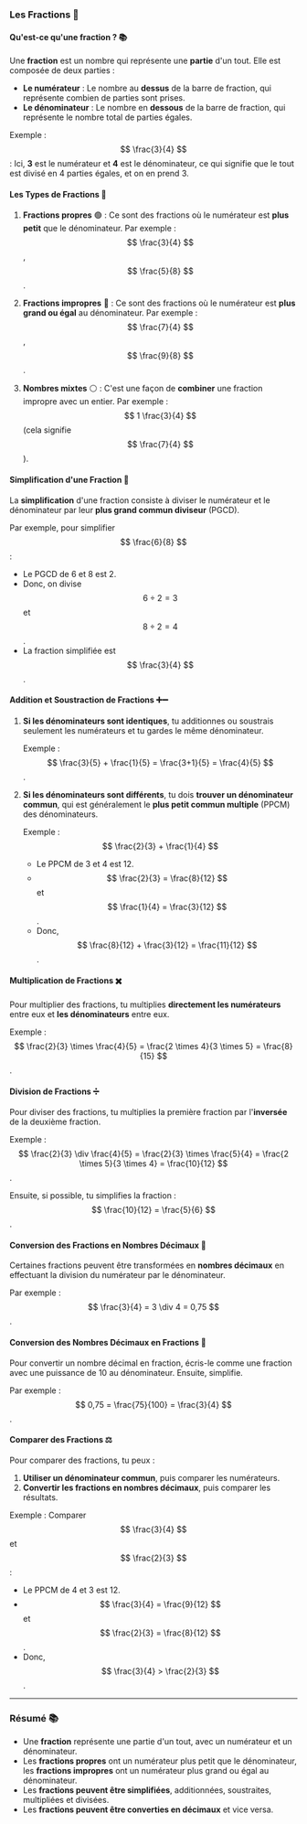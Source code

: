 ### **Les Fractions** 🍰

#### **Qu'est-ce qu'une fraction ?** 📚

Une **fraction** est un nombre qui représente une **partie** d'un tout. Elle est composée de deux parties :
- **Le numérateur** : Le nombre au **dessus** de la barre de fraction, qui représente combien de parties sont prises.
- **Le dénominateur** : Le nombre en **dessous** de la barre de fraction, qui représente le nombre total de parties égales.

Exemple :
$$ \frac{3}{4} $$ : Ici, **3** est le numérateur et **4** est le dénominateur, ce qui signifie que le tout est divisé en 4 parties égales, et on en prend 3.

#### **Les Types de Fractions** 🔢

1. **Fractions propres** 🟢 : Ce sont des fractions où le numérateur est **plus petit** que le dénominateur. Par exemple :
   $$ \frac{3}{4} $$, $$ \frac{5}{8} $$.

2. **Fractions impropres** 🔴 : Ce sont des fractions où le numérateur est **plus grand ou égal** au dénominateur. Par exemple :
   $$ \frac{7}{4} $$, $$ \frac{9}{8} $$.

3. **Nombres mixtes** ⚪ : C'est une façon de **combiner** une fraction impropre avec un entier. Par exemple :
   $$ 1 \frac{3}{4} $$ (cela signifie $$ \frac{7}{4} $$).

#### **Simplification d'une Fraction** 🔄

La **simplification** d'une fraction consiste à diviser le numérateur et le dénominateur par leur **plus grand commun diviseur** (PGCD). 

Par exemple, pour simplifier $$ \frac{6}{8} $$ :
- Le PGCD de 6 et 8 est 2.
- Donc, on divise $$ 6 \div 2 = 3 $$ et $$ 8 \div 2 = 4 $$.
- La fraction simplifiée est $$ \frac{3}{4} $$.

#### **Addition et Soustraction de Fractions** ➕➖

1. **Si les dénominateurs sont identiques**, tu additionnes ou soustrais seulement les numérateurs et tu gardes le même dénominateur.

   Exemple :
   $$ \frac{3}{5} + \frac{1}{5} = \frac{3+1}{5} = \frac{4}{5} $$.

2. **Si les dénominateurs sont différents**, tu dois **trouver un dénominateur commun**, qui est généralement le **plus petit commun multiple** (PPCM) des dénominateurs.

   Exemple :
   $$ \frac{2}{3} + \frac{1}{4} $$
   - Le PPCM de 3 et 4 est 12.
   - $$ \frac{2}{3} = \frac{8}{12} $$ et $$ \frac{1}{4} = \frac{3}{12} $$.
   - Donc, $$ \frac{8}{12} + \frac{3}{12} = \frac{11}{12} $$.

#### **Multiplication de Fractions** ✖️

Pour multiplier des fractions, tu multiplies **directement les numérateurs** entre eux et **les dénominateurs** entre eux.

Exemple :
$$ \frac{2}{3} \times \frac{4}{5} = \frac{2 \times 4}{3 \times 5} = \frac{8}{15} $$.

#### **Division de Fractions** ➗

Pour diviser des fractions, tu multiplies la première fraction par l'**inversée** de la deuxième fraction.

Exemple :
$$ \frac{2}{3} \div \frac{4}{5} = \frac{2}{3} \times \frac{5}{4} = \frac{2 \times 5}{3 \times 4} = \frac{10}{12} $$.

Ensuite, si possible, tu simplifies la fraction :
$$ \frac{10}{12} = \frac{5}{6} $$.

#### **Conversion des Fractions en Nombres Décimaux** 🔢

Certaines fractions peuvent être transformées en **nombres décimaux** en effectuant la division du numérateur par le dénominateur.

Par exemple :
$$ \frac{3}{4} = 3 \div 4 = 0,75 $$.

#### **Conversion des Nombres Décimaux en Fractions** 🔄

Pour convertir un nombre décimal en fraction, écris-le comme une fraction avec une puissance de 10 au dénominateur. Ensuite, simplifie.

Par exemple :
$$ 0,75 = \frac{75}{100} = \frac{3}{4} $$.

#### **Comparer des Fractions** ⚖️

Pour comparer des fractions, tu peux :
1. **Utiliser un dénominateur commun**, puis comparer les numérateurs.
2. **Convertir les fractions en nombres décimaux**, puis comparer les résultats.

Exemple :
Comparer $$ \frac{3}{4} $$ et $$ \frac{2}{3} $$ :
- Le PPCM de 4 et 3 est 12.
- $$ \frac{3}{4} = \frac{9}{12} $$ et $$ \frac{2}{3} = \frac{8}{12} $$.
- Donc, $$ \frac{3}{4} > \frac{2}{3} $$.

---

### **Résumé** 📚

- Une **fraction** représente une partie d'un tout, avec un numérateur et un dénominateur.
- Les **fractions propres** ont un numérateur plus petit que le dénominateur, les **fractions impropres** ont un numérateur plus grand ou égal au dénominateur.
- Les **fractions peuvent être simplifiées**, additionnées, soustraites, multipliées et divisées.
- Les **fractions peuvent être converties en décimaux** et vice versa.
